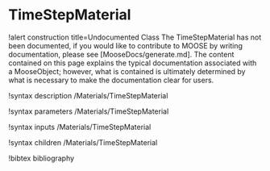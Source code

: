 <!-- MOOSE Documentation Stub: Remove this when content is added. -->

# TimeStepMaterial

!alert construction title=Undocumented Class
The TimeStepMaterial has not been documented, if you would like to contribute to MOOSE by
writing documentation, please see [MooseDocs/generate.md]. The content contained on this page explains
the typical documentation associated with a MooseObject; however, what is contained is ultimately
determined by what is necessary to make the documentation clear for users.

!syntax description /Materials/TimeStepMaterial

!syntax parameters /Materials/TimeStepMaterial

!syntax inputs /Materials/TimeStepMaterial

!syntax children /Materials/TimeStepMaterial

!bibtex bibliography
